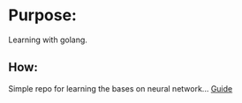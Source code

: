 # Purpose:

Learning with golang.

## How: 

Simple repo for learning the bases on neural network...
[Guide](https://medium.com/@waadlingaadil/learn-to-build-a-neural-network-from-scratch-yes-really-cac4ca457efc)
